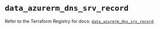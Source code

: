 # `data_azurerm_dns_srv_record`

Refer to the Terraform Registry for docs: [`data_azurerm_dns_srv_record`](https://registry.terraform.io/providers/hashicorp/azurerm/4.40.0/docs/data-sources/dns_srv_record).
